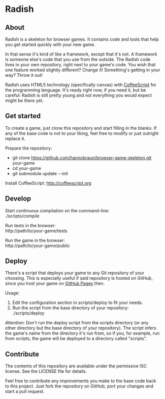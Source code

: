 # Radish

## About

Radish is a skeleton for browser games. It contains code and tools that help you
get started quickly with your new game.

In that sense it's kind of like a framework, except that it's not. A framework
is someone else's code that you use from the outside. The Radish code lives in
your own repository, right next to your game's code. You wish that one feature
worked slightly different? Change it! Something's getting in your way? Throw it
out!

Radish uses HTML5 technology (specifically canvas) with
[CoffeeScript](http://coffeescript.org) for the programming language. It's ready
right now, if you need it, but be careful: Radish is still pretty young and not
everything you would expect might be there yet.


## Get started

To create a game, just clone this repository and start filling in the blanks. If
any of the base code is not to your liking, feel free to modify or just outright
replace it.

Prepare the repository:

* git clone https://github.com/hannobraun/browser-game-skeleton.git your-game
* cd your-game
* git submodule update --init

Install CoffeeScript: http://coffeescript.org


## Develop

Start continuous compilation on the command-line:<br />
./scripts/compile

Run tests in the browser:<br />
http://path/to/your-game/tests

Run the game in the browser:<br />
http://path/to/your-game/public


## Deploy

There's a script that deploys your game to any Git repository of your choosing.
This is especially useful if said repository is hosted on GitHub, since you host
your game on [GitHub Pages](http://pages.github.com) then.

Usage:

1. Edit the configuration section in scripts/deploy to fit your needs.
1. Run the script from the base directory of your repository: ./scripts/deploy

*Attention*: Don't run the deploy script from the scripts directory (or any
other directory but the base directory of your repository). The script infers
the game's name from the directory it's run from, so if you, for example, run
from scripts, the game will be deployed to a directory called "scripts".


## Contribute

The contents of this repository are available under the permissive ISC license.
See the LICENSE file for details.

Feel free to contribute any improvements you make to the base code back to this
project. Just fork the repository on GitHub, port your changes and start a pull
request.
